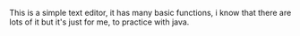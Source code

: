 This is a simple text editor, it has many basic functions, i know that there are lots of it but it's just for me, to practice with java. 
